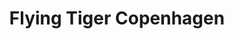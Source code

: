 ---
title: "Flying Tiger Copenhagen"
url: /blois/flying-tiger-copenhagen/
shop: magasin de variétés
---